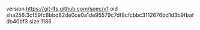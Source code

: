 version https://git-lfs.github.com/spec/v1
oid sha256:3cf59fc8bbd82de0ce0a1de95579c7df8cfcbbc3112676bd1d3b9fbafdb40bf3
size 1186
